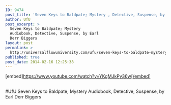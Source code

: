 ```yaml
---
ID: 9474
post_title: 'Seven Keys to Baldpate; Mystery , Detective, Suspense, by Earl Derr Biggers #UfU'
author: UfU
post_excerpt: >
  Seven Keys to Baldpate; Mystery
  Audiobook, Detective, Suspense, by Earl
  Derr Biggers
layout: post
permalink: >
  http://universalflowuniversity.com/ufu/seven-keys-to-baldpate-mystery-detective-suspense-by-earl-derr-biggers-ufu/
published: true
post_date: 2014-02-16 12:25:38
---
```

[embed]https://www.youtube.com/watch?v=YKgMJkPy36w[/embed]</br></br>
<p>#UfU Seven Keys to Baldpate; Mystery Audiobook, Detective, Suspense, by Earl Derr Biggers </p>